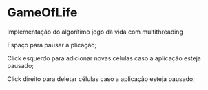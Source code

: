 # GameOfLife
 Implementação do algorítimo jogo da vida com multithreading
 
 Espaço para pausar a plicação;
 
 Click esquerdo para adicionar novas células caso a aplicação esteja pausado;
 
 Click direito para deletar células caso a aplicação esteja pausado;
